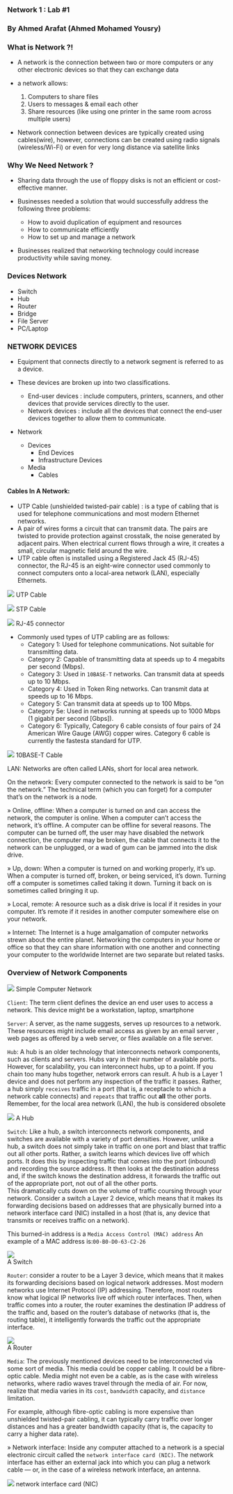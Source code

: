 ### Network 1 : Lab #1
### By Ahmed Arafat (Ahmed Mohamed Yousry)


### What is Network ?!
- A network is the connection between two or more computers or any other electronic
devices so that they can exchange data

- a network allows:
  1. Computers to share files
  2. Users to messages & email each other
  3. Share resources (like using one printer in the same room across multiple users)


- Network connection between devices are typically created using cables(wire),
however, connections can be created using radio signals (wireless/Wi-Fi) or even for 
very long distance via satellite links


### Why We Need Network ?
- Sharing data through the use of floppy disks is not an efficient or cost-effective manner.

- Businesses needed a solution that would successfully address the following three problems:
  - How to avoid duplication of equipment and resources
  - How to communicate efficiently
  - How to set up and manage a network

- Businesses realized that networking technology could increase productivity while saving money.

### Devices Network
- Switch
- Hub
- Router
- Bridge
- File Server
- PC/Laptop

### NETWORK DEVICES
- Equipment that connects directly to a network segment is referred to as a device.

- These devices are broken up into two classifications.
  - End-user devices : include computers, printers, scanners, and other devices that provide services directly to the user.
  - Network devices : include all the devices that connect the end-user devices together to allow them to communicate.

- Network
  - Devices
    - End Devices
    - Infrastructure Devices
  - Media
    - Cables

#### Cables In A Network:
- UTP Cable (unshielded twisted-pair cable) : is a type of cabling that 
is used for telephone communications and most modern Ethernet networks. 
- A pair of wires forms a circuit that can transmit data. 
The pairs are twisted to provide protection against crosstalk, the noise 
generated by adjacent pairs. When electrical current flows through a wire,
it creates a small, circular magnetic field around the wire.
- UTP cable often is installed using a Registered Jack 45 (RJ-45) connector, the RJ-45 is an eight-wire connector used commonly to connect computers onto a local-area network (LAN), especially Ethernets.

<p>
<img src="Pics/lab1_1.png">
UTP Cable
</p>
<p>
<img src="Pics/lab1_2.png">
STP Cable
</p>

<p>
<img src="Pics/lab1_3.jpg">
RJ-45 connector
</p>

- Commonly used types of UTP cabling are as follows:
  - Category 1: Used for telephone communications. Not suitable for transmitting data.
  - Category 2: Capable of transmitting data at speeds up to 4 megabits per second (Mbps).
  - Category 3: Used in `10BASE-T` networks. Can transmit data at speeds up to 10 Mbps.
  - Category 4: Used in Token Ring networks. Can transmit data at speeds up to 16 Mbps.
  - Category 5: Can transmit data at speeds up to 100 Mbps.
  - Category 5e: Used in networks running at speeds up to 1000 Mbps (1 gigabit per second [Gbps]).
  - Category 6: Typically, Category 6 cable consists of four pairs of 24 American Wire Gauge (AWG) copper wires. Category 6 cable is currently the fastesta standard for UTP.


<p>
<img src="Pics/lab1_4.png">
10BASE-T Cable
</p>



LAN: Networks are often called LANs, short for local area network.  

On the network: Every computer connected to the network is said to be “on
the network.” The technical term (which you can forget) for a computer
that’s on the network is a node. 

» Online, offline: When a computer is turned on and can access the network,
the computer is online. When a computer can’t access the network, it’s
offline. A computer can be offline for several reasons. The computer can be
turned off, the user may have disabled the network connection, the computer
may be broken, the cable that connects it to the network can be unplugged,
or a wad of gum can be jammed into the disk drive. 

» Up, down: When a computer is turned on and working properly, it’s up.
When a computer is turned off, broken, or being serviced, it’s down. Turning
off a computer is sometimes called taking it down. Turning it back on is
sometimes called bringing it up. 

» Local, remote: A resource such as a disk drive is local if it resides in your
computer. It’s remote if it resides in another computer somewhere else on your network.  

» Internet: The Internet is a huge amalgamation of computer networks strewn
about the entire planet. Networking the computers in your home or office so
that they can share information with one another and connecting your
computer to the worldwide Internet are two separate but related tasks. 


### Overview of Network Components

<p>
<img src="Pics/lab1_5.png">
Simple Computer Network
</p>

`Client`: The term client defines the device an end user uses to access
a network. This device might be a workstation, laptop, smartphone 

`Server`: A server, as the name suggests, serves up resources to a
network. These resources might include email access as given by an email server
, web pages as offered by a web server, or files available on a file server. 

`Hub`: A hub is an older technology that interconnects network
components, such as clients and servers. Hubs vary in their number of
available ports. However, for scalability, you can interconnect hubs,
up to a point. If you chain too many hubs together, network errors can
result. A hub is a Layer 1 device and does not perform any inspection of the
traffic it passes. Rather, a hub simply `receives` traffic in a port (that is,
a receptacle to which a network cable connects) and `repeats` that traffic
out **all** the other ports. Remember, for the local area network (LAN),
the hub is considered obsolete
<p>
<img src="Pics/lab1_8.jpg">
A Hub
</p>


`Switch`: Like a hub, a switch interconnects network components, and
switches are available with a variety of port densities. However, unlike
a hub, a switch does not simply take in traffic on one port and blast
that traffic out all other ports. Rather, a switch learns which devices
live off which ports. It does this by inspecting traffic that comes into
the port (inbound) and recording the source address. It then looks at
the destination address and, if the switch knows the destination
address, it forwards the traffic out of the appropriate port, not out of
all the other ports.  
This dramatically cuts down on the volume of traffic coursing through
your network. Consider a switch a Layer 2 device, which means that
it makes its forwarding decisions based on addresses that are
physically burned into a network interface card (NIC) installed in a host
(that is, any device that transmits or receives traffic on a network).  

This burned-in address is a `Media Access Control (MAC) address`
An example of a MAC address is:`00-B0-D0-63-C2-26`

<p>
<img src="Pics/lab1_7.png"> <br>
A Switch
</p>


`Router`: consider a router to be a Layer 3 device, which means that it
makes its forwarding decisions based on logical network addresses.
Most modern networks use Internet Protocol (IP) addressing.
Therefore, most routers know what logical IP networks live off which
router interfaces. Then, when traffic comes into a router, the router
examines the destination IP address of the traffic and, based on the
router’s database of networks (that is, the routing table), it intelligently
forwards the traffic out the appropriate interface.
<p>
<img src="Pics/lab1_9.jpg"> <br>
A Router
</p>



`Media`: The previously mentioned devices need to be interconnected
via some sort of media. This media could be copper cabling. It could
be a fibre-optic cable. Media might not even be a cable, as is the case
with wireless networks, where radio waves travel through the media
of air. For now, realize that media varies in its `cost`, `bandwidth`
capacity, and `distance` limitation.

For example, although fibre-optic cabling is more expensive than
unshielded twisted-pair cabling, it can typically carry traffic over
longer distances and has a greater bandwidth capacity (that is, the
capacity to carry a higher data rate).

» Network interface: Inside any computer attached to a network is a special
electronic circuit called the `network interface card (NIC)`. The network interface has
either an external jack into which you can plug a network cable — or, in the
case of a wireless network interface, an antenna.  
<p>
<img src="Pics/lab1_6.jpg">
network interface card (NIC)
</p>